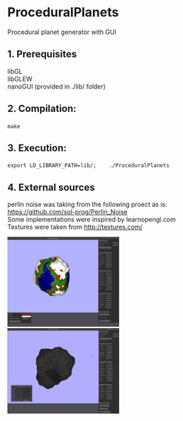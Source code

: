 # ProceduralPlanets
Procedural planet generator with GUI

## 1. Prerequisites
libGL  
libGLEW   
nanoGUI (provided in ./lib/ folder)  

## 2. Compilation:
 `make`

## 3. Execution:
 `export LD_LIBRARY_PATH=lib/;   
 ./ProceduralPlanets`  

## 4. External sources
perlin noise was taking from the following proect as is:  
https://github.com/sol-prog/Perlin_Noise  
Some implementations were inspired by learnopengl.com  
Textures were taken from http://textures.com/  

<img src="https://github.com/edikar/ProceduralPlanets/blob/master/images/earth.png" height="50%" width="50%">
<img src="https://github.com/edikar/ProceduralPlanets/blob/master/images/rock.png" height="50%" width="50%">
